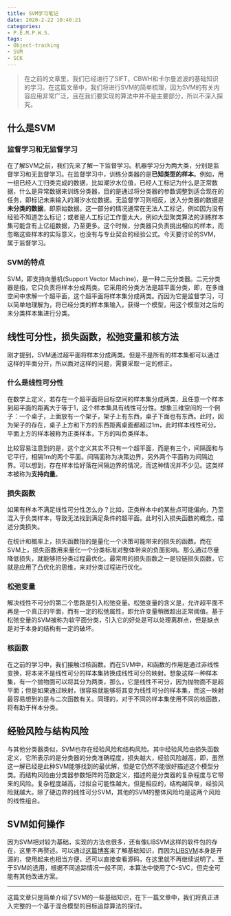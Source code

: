 ```yaml
---
title: SVM学习笔记
date: 2020-2-22 10:40:21
categories:
- P.E.M.P.W.S.
tags:
- Object-tracking
- SVM
- SCK
---
```


> 在之前的文章里，我们已经进行了SIFT，CBWH和卡尔曼滤波的基础知识的学习。在这篇文章中，我们将进行SVM的简单梳理，因为SVM的有关内容应用非常广泛，且在我们要实现的算法中并不是主要部分，所以不深入探究。

## 什么是SVM

### 监督学习和无监督学习

在了解SVM之前，我们先来了解一下监督学习。机器学习分为两大类，分别是监督学习和无监督学习。在监督学习中，训练分类器的是**已知类型的样本**。例如，用一组已经人工归类完成的数据，比如潮汐水位值，已经人工标记为什么是正常数据，什么是异常数据来训练分类器，目的是通过将分类器的参数调整到适合现在的任务，即标记未来输入的潮汐水位数据。无监督学习则相反，送入分类器的数据是**未分类的数据**，即原始数据。这一部分的情况通常在无法人工标记，例如因为没有经验不知道怎么标记；或者是人工标记工作量太大，例如大型聚类算法的训练样本集可能含有上亿组数据，乃至更多。这个时候，分类器只负责挑出相似的样本，而忽略这些样本的实际意义，也没有与专业契合的经验公式。今天要讨论的SVM，属于监督学习。

### SVM的特点

SVM，即支持向量机(Support Vector Machine)，是一种二元分类器。二元分类器是指，它只负责将样本分成两类。它采用的分类方法是超平面分类，即，在多维空间中求解一个超平面，这个超平面将样本集分成两类。而因为它是监督学习，可以简单地理解为，将已经分类的样本集输入，获得一个模型，用这个模型对之后的未分类样本集进行分类。

## 线性可分性，损失函数，松弛变量和核方法

刚才提到，SVM通过超平面将样本分成两类。但是不是所有的样本集都可以通过这样的平面分开，所以面对这样的问题，需要采取一定的修正。

### 什么是线性可分性

在数学上定义，若存在一个超平面将目标空间的样本集分成两类，且任意一个样本到超平面的距离大于等于1，这个样本集具有线性可分性。想象三维空间的一个例子：一个桌子，上面放有一个架子，架子上有东西，桌子下面也有东西。此时，因为架子的存在，桌子上方和下方的东西距离桌面都超过1m，此时样本线性可分。平面上方的样本被称为正类样本，下方的叫负类样本。

比较容易注意到的是，这个定义其实不只有一个超平面，而是有三个，间隔面和与它平行，相隔1m的两个平面。间隔面称为决策边界，另外两个平面称为间隔边界。可以想到，存在样本恰好落在间隔边界的情况，而这种情况并不少见。这类样本被称为**支持向量**。

### 损失函数

如果有样本不满足线性可分性怎么办？比如，正类样本中的某些点可能偏向，乃至混入于负类样本，导致无法找到满足条件的超平面。此时引入损失函数的概念，描述分类损失。

在统计和概率上，损失函数指的是量化一个决策可能带来的损失的函数。而在SVM上，损失函数用来量化一个分类标准对整体带来的负面影响。那么通过尽量降低损失，就能够把分类过程最优化。最常用的损失函数之一是铰链损失函数，它就是应用了凸优化的思维，来对分类过程进行优化。

### 松弛变量

解决线性不可分的第二个思路是引入松弛变量。松弛变量的含义是，允许超平面不再是一个真正的平面，而有一定的松弛属性，即允许变量稍微超出正常阈值。基于松弛变量的SVM被称为软平面分类，引入它的好处是可以处理离群点，但是缺点是对于本身的结构有一定的破坏。

### 核函数

在之前的学习中，我们接触过核函数。而在SVM中，和函数的作用是通过非线性变换，将本来不是线性可分的样本集转换成线性可分的映射。想象这样一种样本集，有一个抛物面可以将其分为两类，那么，它是线性不可分，因为抛物面不是超平面；但是如果通过映射，很容易就能够将其变为线性可分的样本集，而这一映射最容易想到的是与二次函数有关。同理的，对于不同的样本集使用不同的核函数，将有助于样本分类。

## 经验风险与结构风险

与其他分类器类似，SVM也存在经验风险和结构风险。其中经验风险由损失函数定义，它所表示的是分类器的分类准确程度，损失越大，经验风险越高，即，虽然这一解已经是此种SVM能够找到的最优解，但是它仍然不能很好描述这个模型分类。而结构风险由分类器参数矩阵的范数定义，描述的是分类器的复杂程度与它带来的风险。复杂程度越高，过拟合可能性越大。但是相应的，结构越简单，经验风险就越大。除了硬边界的线性可分SVM，其他的SVM的整体风险均是这两个风险的线性组合。

## SVM如何操作

因为SVM相对较为基础，实现的方法也很多，还有像LIBSVM这样的软件包的存在，这里不再赘述。可以通过[这篇博客](https://www.cnblogs.com/jiangxinyang/p/9217424.html)来了解基础知识，而因为[LIBSVM](https://www.csie.ntu.edu.tw/~cjlin/libsvm/)本身是开源的，使用起来也相当方便，还可以直接查看源码，在这里就不再继续说明了。至于SVM的选用，根据不同追踪情况一般不同，本算法中使用了C-SVC，但完全可能有其他改进方案。

---

这篇文章只是简单介绍了SVM的一些基础知识，在下一篇文章中，我们将真正进入完整的一个基于混合模型的目标追踪算法的探讨。
